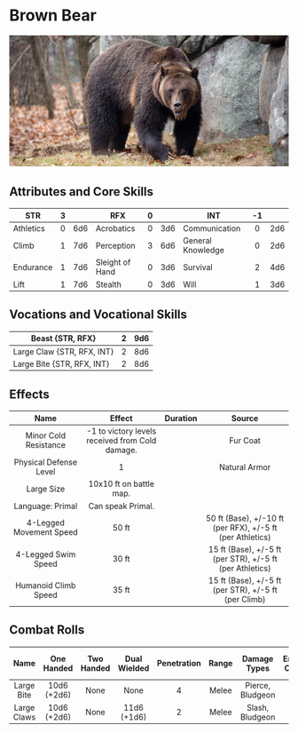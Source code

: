 # Brown Bear

![NotMyImage](BrownBear.png)

## Attributes and Core Skills

| STR       |   3   |       | RFX             |   0   |       | INT               |  -1   |       |
| --------- | :---: | :---: | --------------- | :---: | :---: | ----------------- | :---: | :---: |
| Athletics |   0   |  6d6  | Acrobatics      |   0   |  3d6  | Communication     |   0   |  2d6  |
| Climb     |   1   |  7d6  | Perception      |   3   |  6d6  | General Knowledge |   0   |  2d6  |
| Endurance |   1   |  7d6  | Sleight of Hand |   0   |  3d6  | Survival          |   2   |  4d6  |
| Lift      |   1   |  7d6  | Stealth         |   0   |  3d6  | Will         |   1   |  3d6  |

## Vocations and Vocational Skills

| Beast {STR, RFX} |   2   |  9d6  |
| ---------------- | :---: | :---: |
| Large Claw {STR, RFX, INT} |   2   |  8d6  |
| Large Bite {STR, RFX, INT} |   2   |  8d6  |

## Effects

|          Name           |                     Effect                      | Duration |                          Source                           |
| :---------------------: | :---------------------------------------------: | :------: | :-------------------------------------------------------: |
|  Minor Cold Resistance  | -1 to victory levels received from Cold damage. |          |                         Fur Coat                          |
| Physical Defense Level  |                        1                        |          |                       Natural Armor                       |
|       Large Size        |             10x10 ft on battle map.             |          |                                                           |
|    Language: Primal     |                Can speak Primal.                |          |                                                           |
| 4-Legged Movement Speed |                      50 ft                      |          | 50 ft (Base), +/-10 ft (per RFX), +/-5 ft (per Athletics) |
|   4-Legged Swim Speed   |                      30 ft                      |          | 15 ft (Base), +/-5 ft (per STR), +/-5 ft (per Athletics) |
|  Humanoid Climb Speed   |                      35 ft                      |          |   15 ft (Base), +/-5 ft (per STR), +/-5 ft (per Climb)    |

## Combat Rolls

|    Name     | One<br />Handed  | Two<br />Handed | Dual<br />Wielded | Penetration | Range | Damage<br />Types | Engageable<br />Opponents | Area Of<br />Effect | Resource<br />Class |
| :---------: | :--------------: | :-------------: | :---------------: | :---------: | :---: | :---------------: | :-----------------------: | :-----------------: | :-----------------: |
| Large Bite  | 10d6<br />(+2d6) |      None       |       None        |      4      | Melee | Pierce, Bludgeon  |          Focused          |        None         |        None         |
| Large Claws | 10d6<br />(+2d6) |      None       | 11d6<br />(+1d6)  |      2      | Melee |  Slash, Bludgeon  |           Rapid           |        None         |        None         |
